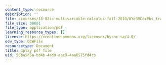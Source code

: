 ```yaml
---
content_type: resource
description: ''
file: /courses/18-02sc-multivariable-calculus-fall-2010/UYe98CcxPbs_transcript.pdf
file_size: 38001
file_type: application/pdf
learning_resource_types: []
license: https://creativecommons.org/licenses/by-nc-sa/4.0/
ocw_type: OCWFile
resourcetype: Document
title: 3play pdf file
uid: 55ba5d5a-bd4b-4ad0-abc9-4aa8575fd4cb
---
```

